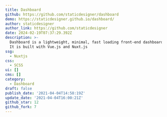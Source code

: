 ```yaml
---
title: Dashboard
github: https://github.com/staticdesigner/dashboard
demo: https://staticdesigner.github.io/dashboard/
author: staticdesigner
author_link: https://github.com/staticdesigner
date: 2024-02-19T07:37:29.392Z
description: >-
  Dashboard is a lightweight, minimal, fast loading front-end dashboard theme.
  It is built with Vue.js and Nuxt.js
ssg:
  - Nuxtjs
css:
  - SCSS
ui: []
cms: []
category:
  - Dashboard
draft: false
publish_date: '2021-04-04T14:58:19Z'
update_date: '2021-04-04T16:00:21Z'
github_star: 12
github_fork: 7
---
```

